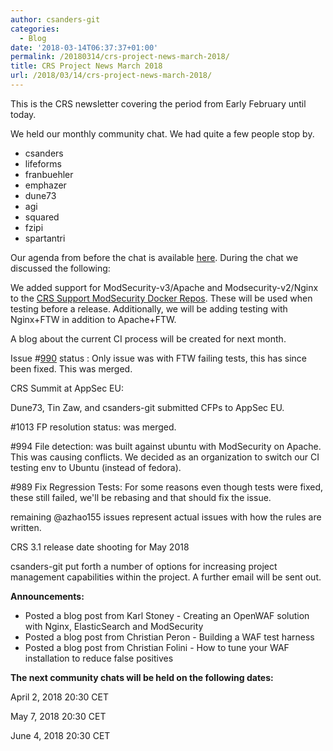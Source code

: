```yaml
---
author: csanders-git
categories:
  - Blog
date: '2018-03-14T06:37:37+01:00'
permalink: /20180314/crs-project-news-march-2018/
title: CRS Project News March 2018
url: /2018/03/14/crs-project-news-march-2018/
---
```



This is the CRS newsletter covering the period from Early February until today.

We held our monthly community chat. We had quite a few people stop by.

- csanders
- lifeforms
- franbuehler
- emphazer
- dune73
- agi
- squared
- fzipi
- spartantri

Our agenda from before the chat is available [here](https://github.com/coreruleset/coreruleset/issues/1026). During the chat we discussed the following:

We added support for ModSecurity-v3/Apache and Modsecurity-v2/Nginx to the [CRS Support ModSecurity Docker Repos](https://github.com/CRS-support/modsecurity-docker). These will be used when testing before a release. Additionally, we will be adding testing with Nginx+FTW in addition to Apache+FTW.

A blog about the current CI process will be created for next month.

Issue #[990](https://github.com/coreruleset/coreruleset/issues/990) status : Only issue was with FTW failing tests, this has since been fixed. This was merged.

CRS Summit at AppSec EU: 

Dune73, Tin Zaw, and csanders-git submitted CFPs to AppSec EU.

\#1013 FP resolution status: was merged.

\#994 File detection: was built against ubuntu with ModSecurity on Apache. This was causing conflicts. We decided as an organization to switch our CI testing env to Ubuntu (instead of fedora).

\#989 Fix Regression Tests: For some reasons even though tests were fixed, these still failed, we'll be rebasing and that should fix the issue.

remaining @azhao155 issues represent actual issues with how the rules are written.

CRS 3.1 release date shooting for May 2018

csanders-git put forth a number of options for increasing project management capabilities within the project. A further email will be sent out.

**Announcements:**

- Posted a blog post from Karl Stoney - Creating an OpenWAF solution with Nginx, ElasticSearch and ModSecurity
- Posted a blog post from Christian Peron - Building a WAF test harness
- Posted a blog post from Christian Folini - How to tune your WAF installation to reduce false positives

**The next community chats will be held on the following dates:**

April 2, 2018 20:30 CET

May 7, 2018 20:30 CET

June 4, 2018 20:30 CET

